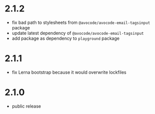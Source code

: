 # 2.1.2

- fix bad path to stylesheets from `@avocode/avocode-email-tagsinput` package
- update latest dependency of `@avocode/avocode-email-tagsinput`
- add package as dependency to `playground` package

# 2.1.1

- fix Lerna bootstrap because it would overwrite lockfiles

# 2.1.0

- public  release
